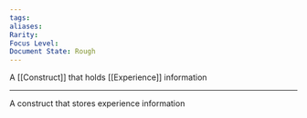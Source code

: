 ```yaml
---
tags: 
aliases: 
Rarity: 
Focus Level: 
Document State: Rough
---
```

A [[Construct]] that holds [[Experience]] information
- - -
A construct that stores experience information